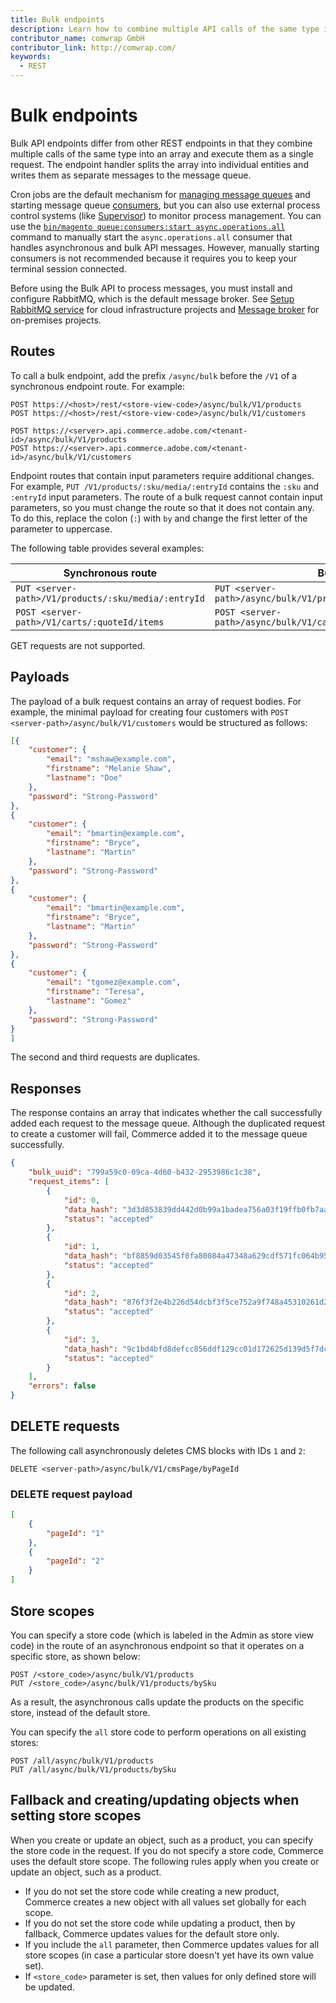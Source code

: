 ```yaml
---
title: Bulk endpoints
description: Learn how to combine multiple API calls of the same type into a single request
contributor_name: comwrap GmbH
contributor_link: http://comwrap.com/
keywords:
  - REST
--- 
```

 
# Bulk endpoints

Bulk API endpoints differ from other REST endpoints in that they combine multiple calls of the same type into an array and execute them as a single request. The endpoint handler splits the array into individual entities and writes them as separate messages to the message queue.

Cron jobs are the default mechanism for [managing message queues](https://experienceleague.adobe.com/en/docs/commerce-operations/configuration-guide/message-queues/manage-message-queues) and starting message queue [consumers](https://experienceleague.adobe.com/en/docs/commerce-operations/configuration-guide/message-queues/consumers), but you can also use external process control systems (like [Supervisor](https://supervisord.readthedocs.io/en/latest/)) to monitor process management. You can use the [`bin/magento queue:consumers:start async.operations.all`](https://experienceleague.adobe.com/docs/commerce-operations/configuration-guide/cli/start-message-queues.html) command to manually start the `async.operations.all` consumer that handles asynchronous and bulk API messages. However, manually starting consumers is not recommended because it requires you to keep your terminal session connected.

<InlineAlert variant="info" slots="text"/>

Before using the Bulk API to process messages, you must install and configure RabbitMQ, which is the default message broker. See [Setup RabbitMQ service](https://experienceleague.adobe.com/en/docs/commerce-cloud-service/user-guide/configure/service/rabbitmq) for cloud infrastructure projects and [Message broker](https://experienceleague.adobe.com/docs/commerce-operations/installation-guide/prerequisites/rabbitmq.html) for on-premises projects.

## Routes

To call a bulk endpoint, add the prefix `/async/bulk` before the `/V1` of a synchronous endpoint route. For example:

<Edition name="paas" />

```text
POST https://<host>/rest/<store-view-code>/async/bulk/V1/products
POST https://<host>/rest/<store-view-code>/async/bulk/V1/customers
```

<Edition name="saas" />

```text
POST https://<server>.api.commerce.adobe.com/<tenant-id>/async/bulk/V1/products
POST https://<server>.api.commerce.adobe.com/<tenant-id>/async/bulk/V1/customers
```

Endpoint routes that contain input parameters require additional changes. For example, `PUT /V1/products/:sku/media/:entryId` contains the `:sku` and `:entryId` input parameters. The route of a bulk request cannot contain input parameters, so you must change the route so that it does not contain any. To do this, replace the colon (`:`) with `by` and change the first letter of the parameter to uppercase.

The following table provides several examples:

Synchronous route | Bulk route
--- | ---
`PUT <server-path>/V1/products/:sku/media/:entryId` | `PUT <server-path>/async/bulk/V1/products/bySku/media/byEntryId`
`POST <server-path>/V1/carts/:quoteId/items` | `POST <server-path>/async/bulk/V1/carts/byQuoteId/items`

<InlineAlert variant="info" slots="text"/>

GET requests are not supported.

## Payloads

The payload of a bulk request contains an array of request bodies. For example, the minimal payload for creating four customers with `POST <server-path>/async/bulk/V1/customers` would be structured as follows:

```json
[{
    "customer": {
        "email": "mshaw@example.com",
        "firstname": "Melanie Shaw",
        "lastname": "Doe"
    },
    "password": "Strong-Password"
},
{
    "customer": {
        "email": "bmartin@example.com",
        "firstname": "Bryce",
        "lastname": "Martin"
    },
    "password": "Strong-Password"
},
{
    "customer": {
        "email": "bmartin@example.com",
        "firstname": "Bryce",
        "lastname": "Martin"
    },
    "password": "Strong-Password"
},
{
    "customer": {
        "email": "tgomez@example.com",
        "firstname": "Teresa",
        "lastname": "Gomez"
    },
    "password": "Strong-Password"
}
]
```

<InlineAlert variant="success" slots="text"/>

The second and third requests are duplicates.

## Responses

The response contains an array that indicates whether the call successfully added each request to the message queue. Although the duplicated request to create a customer will fail, Commerce added it to the message queue successfully.

```json
{
    "bulk_uuid": "799a59c0-09ca-4d60-b432-2953986c1c38",
    "request_items": [
        {
            "id": 0,
            "data_hash": "3d3d853839dd442d0b99a1badea756a03f19ffb0fb7aab672c05f83d5a914181",
            "status": "accepted"
        },
        {
            "id": 1,
            "data_hash": "bf8859d03545f0fa80084a47348a629cdf571fc064b952e7396c338d5cf3bf6e",
            "status": "accepted"
        },
        {
            "id": 2,
            "data_hash": "876f3f2e4b226d54dcbf3f5ce752a9f748a45310261d2dd5cc7a7c9ef74b4369",
            "status": "accepted"
        },
        {
            "id": 3,
            "data_hash": "9c1bd4bfd8defcc856ddf129cc01d172625d139d5f7dcf53b6cb09a0e9a843a3",
            "status": "accepted"
        }
    ],
    "errors": false
}
```

## DELETE requests

The following call asynchronously deletes CMS blocks with IDs `1` and `2`:

```http
DELETE <server-path>/async/bulk/V1/cmsPage/byPageId
```

### DELETE request payload

```json
[
    {
        "pageId": "1"
    },
    {
        "pageId": "2"
    }
]
```

## Store scopes

<edition name="paas" />

You can specify a store code (which is labeled in the Admin as store view code) in the route of an asynchronous endpoint so that it operates on a specific store, as shown below:

```http
POST /<store_code>/async/bulk/V1/products
PUT /<store_code>/async/bulk/V1/products/bySku
```

As a result, the asynchronous calls update the products on the specific store, instead of the default store.

You can specify the `all` store code to perform operations on all existing stores:

```http
POST /all/async/bulk/V1/products
PUT /all/async/bulk/V1/products/bySku
```

## Fallback and creating/updating objects when setting store scopes

<edition name="paas" />

When you create or update an object, such as a product, you can specify the store code in the request. If you do not specify a store code, Commerce uses the default store scope.
The following rules apply when you create or update an object, such as a product.

*  If you do not set the store code while creating a new product, Commerce creates a new object with all values set globally for each scope.
*  If you do not set the store code while updating a product, then by fallback, Commerce updates values for the default store only.
*  If you include the `all` parameter, then Commerce updates values for all store scopes (in case a particular store doesn't yet have its own value set).
*  If `<store_code>` parameter is set, then values for only defined store will be updated.
